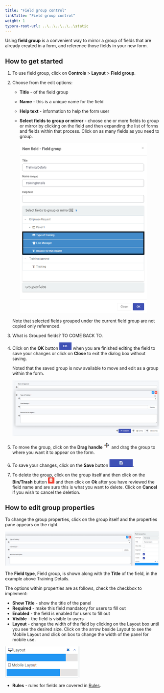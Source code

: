 ```yaml
---
title: "Field group control"
linkTitle: "Field group control"
weight: 1
typora-root-url: ..\..\..\..\..\static
---
```


Using **field group** is a convenient way to mirror a group of fields that are already created in a form, and reference those fields in your new form.


## How to get started

1. To use field group, click on **Controls** > **Layout** > **Field group**.

2. Choose from the edit options:

   - **Title** - of the field group

   - **Name** - this is a unique name for the field

   - **Help text** - information to help the form user

   - **Select fields to group or mirror** - choose one or more fields to group or mirror by clicking on the field and then expanding the list of forms and fields within that process. Click on as many fields as you need to group.

     <img src="/images/groupfields.png" alt="Selecting fields to group" style="zoom:70%;" /> 

   Note that selected fields grouped under the current field group are not copied only referenced.

3. What is Grouped fields? TO COME BACK TO.

4. Click on the **OK** button ![OK button](/images/ok.png) when you are finished editing the field to save your changes or click on **Close** to exit the dialog box without saving.

   Noted that the saved group is now available to move and edit as a group within the form.

   <img src="/images/group.png" alt="Group" style="zoom:67%;" />

4. To move the group, click on the **Drag handle**  ![Move button](/images/move.png) and drag the group to where you want it to appear on the form.

5. To save your changes, click on the **Save** button ![Save button](/images/saveprocess.png).

7. To delete the group, click on the group itself and then click on the **Bin/Trash** button ![Bin or Trash icon](/images/binicon.png) and then click on **Ok** after you have reviewed the field name and are sure this is what you want to delete. Click on **Cancel** if you wish to cancel the deletion.

   

   


## How to edit group properties

To change the group properties, click on the group itself and the properties pane appears on the right.

<img src="/images/groupproperties.png" alt="Group properties" style="zoom:67%;" />

The **Field type**, Field group, is shown along with the **Title** of the field, in the example above Training Details.

The options within properties are as follows, check the checkbox to implement:

- **Show Title** - show the title of the panel
- **Required** - make this field mandatory for users to fill out
- **Enabled** - the field is enabled for users to fill out
- **Visible** - the field is visible to users
- **Layout** - change the width of the field by clicking on the Layout box until you see the desired size. Click on the arrow beside Layout to see the Mobile Layout and click on box to change the width of the panel for mobile use.

![Changing text box width](/images/textboxsize.png)

- **Rules** - rules for fields are covered in [Rules](rules/README.md). 